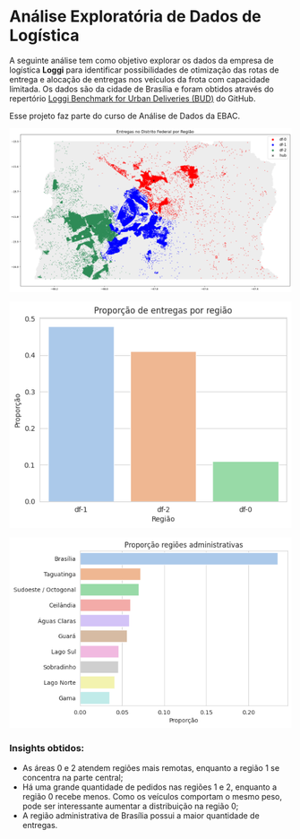 # Análise Exploratória de Dados de Logística

A seguinte análise tem como objetivo explorar os dados da empresa de logística **Loggi** para identificar possibilidades de otimização das rotas de entrega e alocação de entregas nos veículos da frota com capacidade limitada. Os dados são da cidade de Brasília e foram obtidos através do repertório [Loggi Benchmark for Urban Deliveries (BUD)](https://github.com/loggi/loggibud) do GitHub.

Esse projeto faz parte do curso de Análise de Dados da EBAC.

![hubs](https://github.com/jpfreire0/dados-logistica/blob/main/hubs.png?raw=true)

![regions1](https://github.com/jpfreire0/dados-logistica/blob/main/regions1.png?raw=true)

![regions2](https://github.com/jpfreire0/dados-logistica/blob/main/regions2.png?raw=true)

### Insights obtidos:

- As áreas 0 e 2 atendem regiões mais remotas, enquanto a região 1 se concentra na parte central;
- Há uma grande quantidade de pedidos nas regiões 1 e 2, enquanto a região 0 recebe menos. Como os veículos comportam o mesmo peso, pode ser interessante aumentar a distribuição na região 0;
- A região administrativa de Brasília possui a maior quantidade de entregas.
